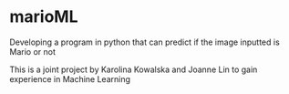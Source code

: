 # marioML
Developing a program in python that can predict if the image inputted is Mario or not

This is a joint project by Karolina Kowalska and Joanne Lin to gain experience in Machine Learning
